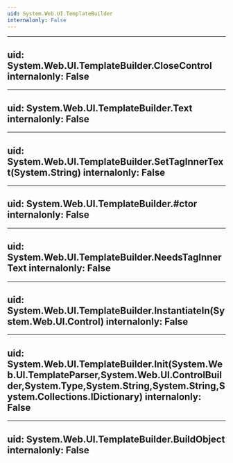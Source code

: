 ```yaml
---
uid: System.Web.UI.TemplateBuilder
internalonly: False
---
```


---
uid: System.Web.UI.TemplateBuilder.CloseControl
internalonly: False
---

---
uid: System.Web.UI.TemplateBuilder.Text
internalonly: False
---

---
uid: System.Web.UI.TemplateBuilder.SetTagInnerText(System.String)
internalonly: False
---

---
uid: System.Web.UI.TemplateBuilder.#ctor
internalonly: False
---

---
uid: System.Web.UI.TemplateBuilder.NeedsTagInnerText
internalonly: False
---

---
uid: System.Web.UI.TemplateBuilder.InstantiateIn(System.Web.UI.Control)
internalonly: False
---

---
uid: System.Web.UI.TemplateBuilder.Init(System.Web.UI.TemplateParser,System.Web.UI.ControlBuilder,System.Type,System.String,System.String,System.Collections.IDictionary)
internalonly: False
---

---
uid: System.Web.UI.TemplateBuilder.BuildObject
internalonly: False
---
